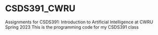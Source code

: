 # CSDS391_CWRU
Assignments for CSDS391: Introduction to Artificial Intelligence at CWRU Spring 2023 
This is the programming code for my CSDS391 class
